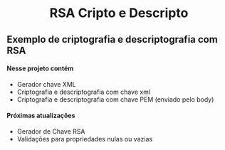 <h1 align="center">RSA Cripto e Descripto</h1>
<h2>Exemplo de criptografia e descriptografia com RSA</h2>


<h4>Nesse projeto contém</h4>
<ul>
<li>Gerador chave XML</li>
<li>Criptografia e descriptografia com chave xml</li>
<li>Criptografia e descriptografia com chave PEM (enviado pelo body)</li>
</ul>

<h4><strong>Próximas atualizações</strong></h4>
<ul>
<li>Gerador de Chave RSA</li>
<li>Validações para propriedades nulas ou vazias</li>
</ul>
